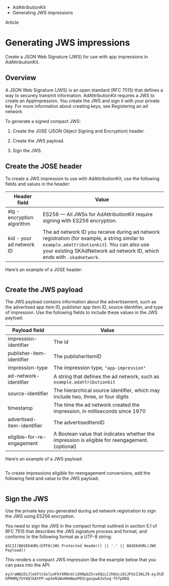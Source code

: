 

- AdAttributionKit
-  Generating JWS impressions 

Article

# Generating JWS impressions

Create a JSON Web Signature (JWS) for use with app impressions in AdAttributionKit.

## Overview

A JSON Web Signature (JWS) is an open standard (RFC 7515) that defines a way to securely transmit information. AdAttributionKit requires a JWS to create an AppImpression. You create the JWS and sign it with your private key. For more information about creating keys, see Registering an ad network

To generate a signed compact JWS:

1.  Create the JOSE (JSON Object Signing and Encryption) header.

2.  Create the JWS payload.

3.  Sign the JWS.

## Create the JOSE header

To create a JWS impression to use with AdAttributionKit, use the following fields and values in the header:

| Header field | Value |
|----|----|
| alg - encryption algorithm | ES256 — All JWSs for AdAttributionKit require signing with ES256 encryption. |
| kid - your ad network ID | The ad network ID you receive during ad network registration (for example, a string similar to `example.adattributionkit`). You can also use your existing SKAdNetwork ad network ID, which ends with `.skadnetwork`. |

Here’s an example of a JOSE header:

```
```

## Create the JWS payload

The JWS payload contains information about the advertisement, such as the advertised app item ID, publisher app item ID, source identifier, and type of impression. Use the following fields to include these values in the JWS payload:

| Payload field | Value |
|----|----|
| impression-identifier | The id |
| publisher-item-identifier | The publisherItemID |
| impression-type | The impression type, `"app-impression"` |
| ad-network-identifier | A string that defines the ad network, such as `example.adattributionkit` |
| source-identifier | The hierarchical source identifier, which may include two, three, or four digits |
| timestamp | The time the ad network created the impression, in milliseconds since 1970 |
| advertised-item-identifier | The advertisedItemID |
| eligible-for-re-engagement | A Boolean value that indicates whether the impression is eligible for reengagement. (optional) |

Here’s an example of a JWS payload:

```
```

To create impressions eligible for reengagement conversions, add the following field and value to the JWS payload:

```
```

## Sign the JWS

Use the private key you generated during ad network registration to sign the JWS using ES256 encryption.

You need to sign the JWS in the compact format outlined in section 5.1 of RFC 7515 that describes the JWS signature process and format, and conforms to the following format as a UTF-8 string:

```
ASCII(BASE64URL(UTF8(JWS Protected Header)) || '.' || BASE64URL(JWS Payload))
```

This renders a compact JWS impression like the example below that you can pass into the API:

```
eyJraWQiOiJleGFtcGxlLmFkYXR0cmlidXRpb25raXQiLCJhbGciOiJFUzI1NiJ9.eyJhZHZlcnRpc2VkLWl0ZW0taWRlbnRpZmllciI6MTEwODE4NzM5MCwiYWQtbmV0d29yay1pZGVudGlmaWVyIjoiZXhhbXBsZS5hZGF0dHJpYnV0aW9ua2l0IiwiaW1wcmVzc2lvbi10eXBlIjoiYXBwLWltcHJlc3Npb24iLCJlbGlnaWJsZS1mb3ItcmUtZW5nYWdlbWVudCI6dHJ1ZSwidGltZXN0YW1wIjoxNzE5NTk5OTU3MjM5LCJwdWJsaXNoZXItaXRlbS1pZGVudGlmaWVyIjo1ODM4NDkyLCJpbXByZXNzaW9uLWlkZW50aWZpZXIiOiI1NDRCOEZBRC0wQUQ1LTQ0MzQtOThCMi0zMjcxMTNBRjg0REIiLCJzb3VyY2UtaWRlbnRpZmllciI6NTIzOX0.zxQ_HcpB7pK6lWOms4LZ8uK3sZu_0S-bPR0My7UY4QlEAYFP-wp5eN1WuHOmNwoPD5cgazpwA3o5xq-fhfpOEQ
```

